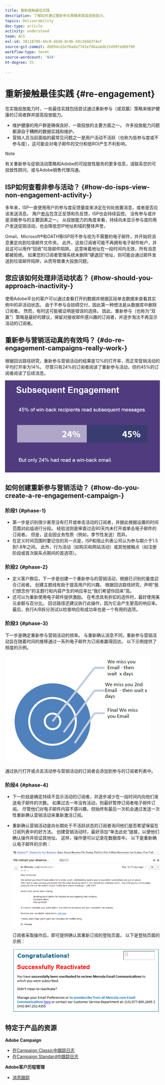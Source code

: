 ```yaml
---
title: 重新接触最佳实践
description: 了解如何通过重新参与策略来提高投放能力。
topics: Deliverability
doc-type: article
activity: understand
team: ACS
exl-id: 30118706-d4c0-4bd8-8c9b-50c26b8374ef
source-git-commit: d6094cd2ef0a8a7741e7d8aa4db15499fad08f90
workflow-type: tm+mt
source-wordcount: '924'
ht-degree: 1%

---
```


# 重新接触最佳实践 {#re-engagement}

在实施投放能力时，一些最佳实践包括尝试通过重新参与（或双赢）策略来维护健康的订阅者群并提高投放能力。

* 维护健康的用户群是确保良好、一致投放的主要方面之一。 许多投放能力问题都源自于糟糕的数据实践和维护。
* 营销人员当前面临的最常见问题之一是用户活动不活跃（也称为低参与度或不参与度），这可能会对电子邮件的交付和低ROI产生不利影响。

>[!NOTE]
>
>有关重新参与促销活动策略和Adobe的可投放性服务的更多信息，请联系您的可投放性顾问，或与Adobe销售代理沟通。

## ISP如何查看非参与活动？ {#how-do-isps-view-non-engagement-activity-}

多年来，ISP一直使用用户的参与度反馈量度来决定在何处放置消息，或者是否应该发送消息。 用户[参与](/help/engagement.md)包含正反馈和负反馈，ISP也会持续监控。 没有参与或许是消极参与的主要因素之一。 从投放能力的角度来看，持续向未显示参与度的用户发送促销活动，也会降低您IP地址和域的整体声誉。

Gmail、Microsoft®和OATH等ISP将不参与视为不需要的电子邮件，并开始将消息重定向到垃圾邮件文件夹。 此外，这些订阅者可能不再拥有电子邮件帐户，并且这可以用作“回收”垃圾邮件陷阱。 这意味着地址在一段时间内无效，所有消息都被拒绝。 如果您的订阅者管理系统未删除“硬退回”地址，则可能会通过邮件发送到垃圾邮件陷阱，从而导致重大投放问题。

## 您应该如何处理非活动状态？ {#how-should-you-approach-inactivity-}

使用Adobe平台的客户可以通过查看打开的数据并根据区段单击数据来查看其实例中的非活动状态。 由于不参与会妨碍交付，因此第一种想法是从数据库中删除订阅者。 然而，有时这可能被证明是错误的选择。 因此，重新参与（也称为“双赢”）策略是最好的建议，保留对接收邮件感兴趣的订阅者，并逐步淘汰不再显示活动的订阅者。

## 重新参与营销活动真的有效吗？ {#do-re-engagement-campaigns-really-work-}

根据回访路径研究，重新参与营销活动的结果是12%的打开率，而正常营销活动的平均打开率为14%。 尽管只有24%的订阅者阅读了重新参与活动，但约45%的订阅者阅读了后续消息。

![](../../help/assets/deliverability_implementation_1.png)

## 如何创建重新参与营销活动？ {#how-do-you-create-a-re-engagement-campaign-}

### 阶段1 {#phase-1}

* 第一步是识别很少甚至没有打开或单击活动的订阅者，并据此根据设置的时间范围对此组进行分段。 经验法则是审查过去90天内未打开或单击电子邮件的订阅者。 但是，这会因业务性质（例如，季节性发送）而异。
* 在定义时间范围时要记住的另一点是，ISP和阻止列表公司认为参与期介于1.5到1.8年之间。 此外，行为活动（如购买和网站活动）或其他接触点（如注册阶段或首次联系点期间的首选项）。

### 阶段2 {#phase-2}

* 定义客户群后，下一步是创建一个重新参与的营销活动，根据已识别的量度迎合订阅者。 创建主题线有助于提高用户的兴趣。 根据回访路径研究，声明“我们想念你”的主题行和内容产生的响应率比“我们希望你回来”高。
* 还可以为重新使用电子邮件提供激励。 在考虑具有折扣的选件时，最好使用美元金额与百分比。 回访路径还建议执行此操作，因为它会产生更高的响应率。 最后，执行A/B拆分测试以检查响应和成功率也是一个有用的选项。

### 阶段3 {#phase-3}

下一步是确定重新参与营销活动的频率。 与重新确认消息不同，重新参与营销活动旨在随着时间的推移通过一系列电子邮件为订阅者赢得回访。 以下示例提供了频度的示例。

![](../../help/assets/deliverability_implementation_2.png)

通过执行打开或点击活动参与营销活动的订阅者会添加到参与的订阅者列表中。

### 阶段4 {#phase-4}

* 下一阶段是确定持续不显示活动的订阅者，并逐步减少在一段时间内向他们发送电子邮件的次数。 如果过去一年没有活动，则最好暂停订阅者电子邮件订阅。 尽管他们对电子邮件内容不感兴趣，但始终有最后一次机会通过发送一次性重新确认营销活动来重新激活订阅。
* 重新确认营销活动是向长期处于不活跃状态的订阅者询问他们是否希望保留在订阅列表中的好方法。 创建营销活动时，最好添加“单击此处”链接，以便他们确认操作并验证其地址。 这样，操作便可以记录在数据库中。 以下是重新确认电子邮件的示例：

   ![](../../help/assets/deliverability_implementation_3.png)

   订阅者采取操作后，即可提供确认其重新订阅的登陆页面。 以下是登陆页面的示例：

   ![](../../help/assets/deliverability_implementation_4.png)

## 特定于产品的资源

**Adobe Campaign**

* [在Campaign Classic中跟踪日志](https://experienceleague.adobe.com/docs/campaign-classic/using/sending-messages/monitoring-deliveries/delivery-dashboard.html#tracking-logs)
* [在Campaign Standard中跟踪日志](https://experienceleague.adobe.com/docs/campaign-standard/using/testing-and-sending/sending-and-tracking-messages/tracking-messages.html#tracking-logs)

**Adobe客户历程管理**

* [消息跟踪](https://experienceleague.adobe.com/docs/journey-optimizer/using/reporting/message-tracking.html?lang=zh-Hans)
